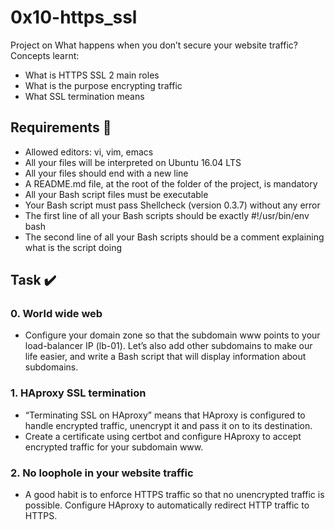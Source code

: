 # 0x10-https_ssl
Project on What happens when you don’t secure your website traffic?
Concepts learnt:
- What is HTTPS SSL 2 main roles
- What is the purpose encrypting traffic
- What SSL termination means

## Requirements :page_with_curl:
- Allowed editors: vi, vim, emacs
- All your files will be interpreted on Ubuntu 16.04 LTS
- All your files should end with a new line
- A README.md file, at the root of the folder of the project, is mandatory
- All your Bash script files must be executable
- Your Bash script must pass Shellcheck (version 0.3.7) without any error
- The first line of all your Bash scripts should be exactly #!/usr/bin/env bash
- The second line of all your Bash scripts should be a comment explaining what is the script doing

## Task :heavy_check_mark:
### 0. World wide web
- Configure your domain zone so that the subdomain www points to your load-balancer IP (lb-01). Let’s also add other subdomains to make our life easier, and write a Bash script that will display information about subdomains.

### 1. HAproxy SSL termination
- “Terminating SSL on HAproxy” means that HAproxy is configured to handle encrypted traffic, unencrypt it and pass it on to its destination.
- Create a certificate using certbot and configure HAproxy to accept encrypted traffic for your subdomain www.

### 2. No loophole in your website traffic
- A good habit is to enforce HTTPS traffic so that no unencrypted traffic is possible. Configure HAproxy to automatically redirect HTTP traffic to HTTPS.
